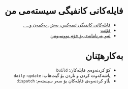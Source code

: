 <div dir=rtl>

# فایلەکانی کانفیگی سیستەمی من
- [فایلەکانی کانفیگی ئیمەکس، بەش، پەکمەن و... .](files)
- [فۆنت](files/home/.fonts)
- [ئەو بەرنامانەی بۆ خۆم نووسیومن](files/home/PROG)

# بەکارهێنان
- کۆ کردنەوەی فایلەکان: `build`
- پاشەکەوت کردن و ناردن بۆ گیت‌هاب: `daily-update`
- بڵاو کردنەوەی فایلەکان بۆ سەر سیستەم: `dispatch`

